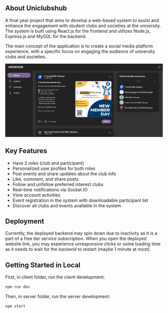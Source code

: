 ## About Uniclubshub 

A final year project that aims to develop a web-based system to assist and enhance the engagement with student clubs and societies at the university. The system is built using React.js for the frontend and utilizes Node.js, Express.js and MySQL for the backend.

The main concept of the application is to create a social media platform experience, with a specific focus on engaging the audience of university clubs and societies.

![Uniclubshub Homepage](screenshots/uniclubshub.png)

## Key Features

- Have 2 roles (club and participant)
- Personalized user profiles for both roles
- Post events and share updates about the club info
- Like, comment, and share posts 
- Follow and unfollow preferred interest clubs
- Real-time notifications via Socket.IO
- View account activities
- Event registration in the system with downloadable participant list
- Discover all clubs and events available in the system

## Deployment

Currently, the deployed backend may spin down due to inactivity as it is a part of a free tier service subscription. When you open the deployed website link, you may experience unresponsive clicks or some loading time as it needs to wait for the backend to restart (maybe 1 minute at most). 

## Getting Started in Local

First, in client folder, run the client development:

```bash
npm run dev
```

Then, in server folder, run the server development:

```bash
npm start
```
